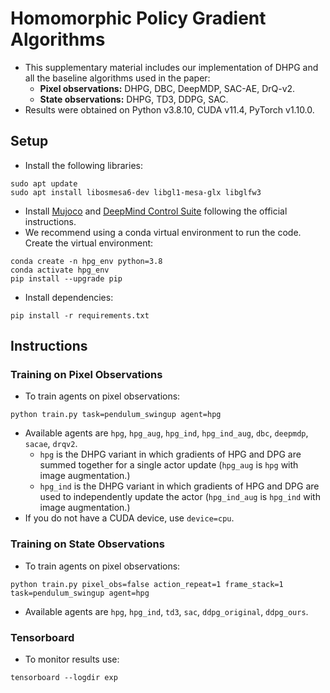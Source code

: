 # Homomorphic Policy Gradient Algorithms
* This supplementary material includes our implementation of DHPG and all 
the baseline algorithms used in the paper: 
  * **Pixel observations:** DHPG, DBC, DeepMDP, SAC-AE, DrQ-v2.
  * **State observations:** DHPG, TD3, DDPG, SAC.
* Results were obtained on Python v3.8.10, CUDA v11.4, PyTorch v1.10.0.

## Setup
* Install the following libraries:
```commandline
sudo apt update
sudo apt install libosmesa6-dev libgl1-mesa-glx libglfw3
```
* Install [Mujoco](https://github.com/deepmind/mujoco) and [DeepMind Control Suite](https://github.com/deepmind/dm_control)
following the official instructions.
* We recommend using a conda virtual environment to run the code.
Create the virtual environment:
```commandline
conda create -n hpg_env python=3.8
conda activate hpg_env
pip install --upgrade pip
```
* Install dependencies:
```commandline
pip install -r requirements.txt
````

## Instructions
### Training on Pixel Observations
* To train agents on pixel observations:
```commandline
python train.py task=pendulum_swingup agent=hpg 
```
* Available agents are `hpg`, `hpg_aug`, `hpg_ind`, `hpg_ind_aug`, 
`dbc`, `deepmdp`, `sacae`, `drqv2`.
  * `hpg` is the DHPG variant in which gradients of HPG and DPG are summed 
  together for a single actor update (`hpg_aug` is `hpg` with image augmentation.) 
  * `hpg_ind` is the DHPG variant in which gradients of HPG and DPG are 
   used to independently update the actor (`hpg_ind_aug` is `hpg_ind` with image augmentation.)   
* If you do not have a CUDA device, use `device=cpu`.

### Training on State Observations
* To train agents on pixel observations:
```commandline
python train.py pixel_obs=false action_repeat=1 frame_stack=1 task=pendulum_swingup agent=hpg 
```
* Available agents are `hpg`, `hpg_ind`, `td3`, `sac`, `ddpg_original`, `ddpg_ours`.

### Tensorboard
* To monitor results use:
```commandline
tensorboard --logdir exp
```